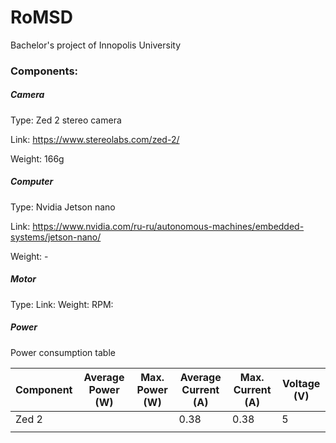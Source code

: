 # RoMSD
Bachelor's project of Innopolis University

### Components:

##### Camera

Type: Zed 2 stereo camera

Link: https://www.stereolabs.com/zed-2/

Weight: 166g

##### <span class='orange'>Computer</span>

Type: Nvidia Jetson nano

Link: https://www.nvidia.com/ru-ru/autonomous-machines/embedded-systems/jetson-nano/

Weight: -

##### <span class='orange'>Motor</span>

Type:
Link:
Weight:
RPM:

##### <span class='orange'>Power</span>

<span class='orange'>Power consumption table</span>

| Component | Average Power (W) | Max. Power (W) | Average Current (A) | Max. Current (A) |   Voltage (V)  | 
| --------- | ----------------- | -------------- | ------------------- | ---------------- | --- |
| Zed 2     |                   |                | 0.38                | 0.38             |  5   |
|           |                   |                |                     |                  |     |
